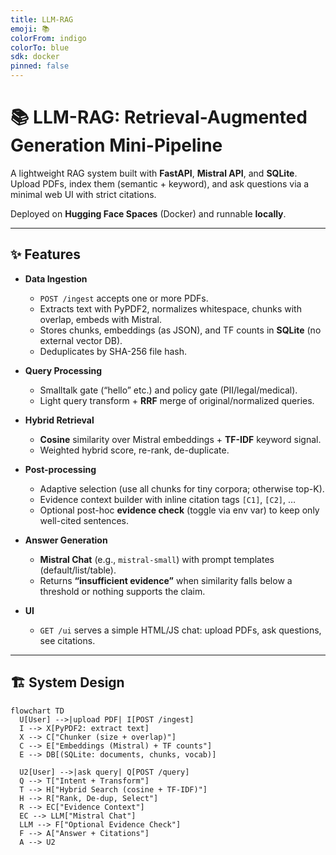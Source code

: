 ```yaml
---
title: LLM-RAG
emoji: 📚
colorFrom: indigo
colorTo: blue
sdk: docker
pinned: false
---
```


# 📚 LLM-RAG: Retrieval-Augmented Generation Mini-Pipeline

A lightweight RAG system built with **FastAPI**, **Mistral API**, and **SQLite**.  
Upload PDFs, index them (semantic + keyword), and ask questions via a minimal web UI with strict citations.

Deployed on **Hugging Face Spaces** (Docker) and runnable **locally**.

---

## ✨ Features

- **Data Ingestion**
  - `POST /ingest` accepts one or more PDFs.
  - Extracts text with PyPDF2, normalizes whitespace, chunks with overlap, embeds with Mistral.
  - Stores chunks, embeddings (as JSON), and TF counts in **SQLite** (no external vector DB).
  - Deduplicates by SHA-256 file hash.

- **Query Processing**
  - Smalltalk gate (“hello” etc.) and policy gate (PII/legal/medical).
  - Light query transform + **RRF** merge of original/normalized queries.

- **Hybrid Retrieval**
  - **Cosine** similarity over Mistral embeddings + **TF-IDF** keyword signal.
  - Weighted hybrid score, re-rank, de-duplicate.

- **Post-processing**
  - Adaptive selection (use all chunks for tiny corpora; otherwise top-K).
  - Evidence context builder with inline citation tags `[C1]`, `[C2]`, …
  - Optional post-hoc **evidence check** (toggle via env var) to keep only well-cited sentences.

- **Answer Generation**
  - **Mistral Chat** (e.g., `mistral-small`) with prompt templates (default/list/table).
  - Returns **“insufficient evidence”** when similarity falls below a threshold or nothing supports the claim.

- **UI**
  - `GET /ui` serves a simple HTML/JS chat: upload PDFs, ask questions, see citations.

---

## 🏗️ System Design

```mermaid
flowchart TD
  U[User] -->|upload PDF| I[POST /ingest]
  I --> X[PyPDF2: extract text]
  X --> C["Chunker (size + overlap)"]
  C --> E["Embeddings (Mistral) + TF counts"]
  E --> DB[(SQLite: documents, chunks, vocab)]

  U2[User] -->|ask query| Q[POST /query]
  Q --> T["Intent + Transform"]
  T --> H["Hybrid Search (cosine + TF-IDF)"]
  H --> R["Rank, De-dup, Select"]
  R --> EC["Evidence Context"]
  EC --> LLM["Mistral Chat"]
  LLM --> F["Optional Evidence Check"]
  F --> A["Answer + Citations"]
  A --> U2

